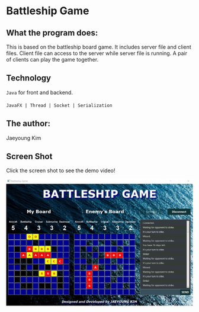 # Battleship Game 

## What the program does:
This is based on the battleship board game.
It includes server file and client files. Client file can access to the server while server file is running.
A pair of clients can play the game together.

## Technology
`Java` for front and backend.<br><br>
`JavaFX | Thread | Socket | Serialization`

## The author:
Jaeyoung Kim

## Screen Shot

Click the screen shot to see the demo video!

[![Demo](https://github.com/Jaeyoung-Kim-Dev/Battleship-Game/blob/master/screenshot.jpg?raw=true)](https://youtu.be/SlMRXH7slQc)
